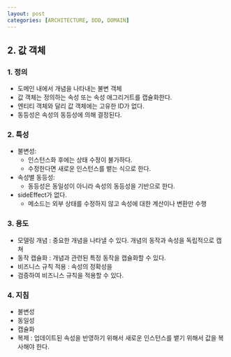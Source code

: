 ```yaml
---
layout: post
categories: [ARCHITECTURE, DDD, DOMAIN]
---
```


## 2. 값 객체
### 1. 정의
- 도메인 내에서 개념을 나타내는 불변 객체
- 값 객체는 정의하는 속성 또는 속성 애그리거트를 캡슐화한다.
- 엔티티 객체와 달리 값 객체에는 고유한 ID가 없다.
- 동등성은 속성의 동등성에 의해 결정된다.

### 2. 특성
- 불변성:
    - 인스턴스화 후에는 상태 수정이 불가하다.
    - 수정한다면 새로운 인스턴스를 뱉는 식으로 한다.
- 속성별 동등성:
    - 동등성은 동일성이 아니라 속성의 동등성을 기반으로 한다.
- sideEffect가 없다.
    - 메소드는 외부 상태를 수정하지 않고 속성에 대한 계산이나 변환만 수행

### 3. 용도
- 모델링 개념 : 중요한 개념을 나타낼 수 있다. 개념의 동작과 속성을 독립적으로 캡쳐
- 동작 캡슐화 : 개념과 관련된 특정 동작을 캡슐화할 수 있다.
- 비즈니스 규칙 적용 : 속성의 정확성을
- 검증하여 비즈니스 규칙을 적용할 수 있다.


### 4. 지침
- 불변성
- 동일성
- 캡슐화
- 복제 : 업데이트된 속성을 반영하기 위해서 새로운 인스턴스를 뱉기 위해서 값을 복사해야 한다.